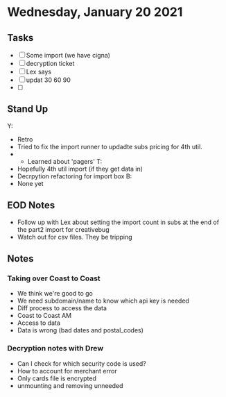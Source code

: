 # Wednesday, January 20 2021

## Tasks
- [ ] Some import (we have cigna)
- [ ] decryption ticket
- [ ] Lex says
- [ ] updat 30 60 90
- [ ]
## Stand Up
Y:
* Retro
* Tried to fix the import runner to updadte subs pricing for 4th util.
* * Learned about 'pagers'
T:
* Hopefully 4th util import (if they get data in)
* Decrpytion refactoring for import box
B:
* None yet
## EOD Notes
* Follow up with Lex about setting the import count in subs at the end of the part2 import for creativebug
* Watch out for csv files. They be tripping
## Notes
### Taking over Coast to Coast
* We think we're good to go
* We need subdomain/name to know which api key is needed
* Diff process to access the data
* Coast to Coast AM
* Access to data
* Data is wrong (bad dates and postal_codes)

### Decryption notes with Drew
* Can I check for which security code is used?
* How to account for merchant error
* Only cards file is encrypted
* unmounting and removing unneeded
### 
